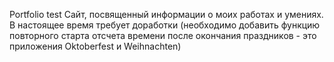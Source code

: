 Portfolio test
Сайт, посвященный информации о моих работах и умениях. В настоящее время требует доработки (необходимо добавить функцию повторного старта отсчета времени после окончания праздников - это приложения Oktoberfest и Weihnachten)
